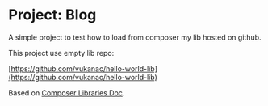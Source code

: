 Project: Blog
=============

A simple project to test how to load from composer my lib hosted on github.

This project use empty lib repo:

[https://github.com/vukanac/hello-world-lib](https://github.com/vukanac/hello-world-lib)

Based on [Composer Libraries Doc](https://getcomposer.org/doc/02-libraries.md).

